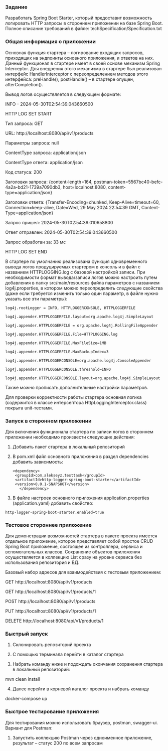 ### Задание


Разработать Spring Boot Starter, который предоставит возможность логировать HTTP запросы в стороннем приложении на базе Spring Boot.
Полное описание требований в файле: techSpecification/Specification.txt



### Общая информация о приложении

Основная функция стартера – логирование входящих запросов, приходящих на эндпоинты основного приложения, и ответов на них. Данный функционал в стартере имеет в своей основе механизм Spring Interceptor. 
Для внедрения этого механизма в стартере был реализован интерфейс HandlerInterceptor с переопределением методов этого интерфейса: preHandle(), postHandle() – в стартере опущен, afterCompletion(). 

Вывод логов осуществляется в следующем формате:

INFO - 2024-05-30T02:54:39.043660500

HTTP LOG SET START

Тип запроса:                GET

URL:                        http://localhost:8080/api/v1/products

Параметры запроса:          null

ContentType запроса:        application/json

ContentType ответа:         application/json

Код статуса:                200

Заголовки запроса:          {content-length=164, postman-token=5567bc40-befc-4a2a-bd21-1739a7090db3, host=localhost:8080, content-type=application/json}

Заголовки ответа:           {Transfer-Encoding=chunked, Keep-Alive=timeout=60, Connection=keep-alive, Date=Wed, 29 May 2024 22:54:39 GMT, Content-Type=application/json}

Запрос пришел:              2024-05-30T02:54:39.010658800

Ответ отправлен:            2024-05-30T02:54:39.043660500

Запрос обработан за:        33 мс

HTTP LOG SET END


В стартере по умолчанию реализована функция одновременного вывода логов продуцируемых стартером в консоль и в файл с названием HTTPLOGGING.log с базовой настройкой записи. 
При необходимости формат вывода/записи логов можно настроить путем добавления в папку src/main/resources файла параметров с названием log4j.properties, 
в котором можно переопределить следующие свойства (даже если требуется изменить только один параметр, в файле нужно указать все эти параметры):

`log4j.rootLogger = INFO, HTTPLOGGERCONSOLE, HTTPLOGGERFILE`

`log4j.appender.HTTPLOGGERFILE.layout=org.apache.log4j.SimpleLayout`

`log4j.appender.HTTPLOGGERFILE = org.apache.log4j.RollingFileAppender`

`log4j.appender.HTTPLOGGERFILE.File=HTTPLOGGING.log`

`log4j.appender.HTTPLOGGERFILE.MaxFileSize=1MB`

`log4j.appender.HTTPLOGGERFILE.MaxBackupIndex=3`

`log4j.appender.HTTPLOGGERCONSOLE=org.apache.log4j.ConsoleAppender`

`log4j.appender.HTTPLOGGERCONSOLE.threshold=INFO`

`log4j.appender.HTTPLOGGERCONSOLE.layout=org.apache.log4j.SimpleLayout`

Также можно прописать дополнительные настройки параметров. 

Для проверки корректности работы стартера основная логика (содержится в классе интерсептора HttpLoggingInterceptor.class) покрыта unit-тестами.


### Запуск в стороннем приложении

Для включения функционала стартера по записи логов в стороннем приложении необходимо произвести следующие действия:
1) Добавить пакет стартера в локальный репозиторий

2) В pom.xml файл основного приложения в раздел dependencies добавить зависимость:

   <pre><code>&lt;dependency&gt;
    &lt;groupId&gt;com.alekseyz.testtask&lt;/groupId&gt;
    &lt;artifactId&gt;http-logger-spring-boot-starter&lt;/artifactId&gt;
    &lt;version&gt;0.0.1-SNAPSHOT&lt;/version&gt;
      &lt;/dependency&gt;</code></pre>

3) В файле настроек основного приложения application.properties (application.yaml) добавить свойство:

 `http-logger-spring-boot-starter.enabled=true`
 

### Тестовое стороннее приложение
Для демонстрации возможностей стартера в пакете проекта имеется отдельное приложение, которое представляет собой простое CRUD Spring Boot приложение, 
состоящее из контроллера, сервиса и вспомогательных классов. Сохранение объектов приложения осуществляется в коллекцию List сразу на уровне сервиса без использования репозитория и БД. 

Базовый набор адресов для взаимодействия с тестовым приложением:

GET           http://localhost:8080/api/v1/products

GET           http://localhost:8080/api/v1/products/1

POST         http://localhost:8080/api/v1/products

PUT           http://localhost:8080/api/v1/products/1

DELETE      http://localhost:8080/api/v1/products/1



### Быстрый запуск

1)	Склонировать репозиторий проекта

2)	С помощью терминала перейти в каталог стартера

3)	Набрать команду ниже и подождать окончания сохранения стартера в локальный репозиторий:
   
mvn clean install

4)	Далее перейти в корневой каталог проекта и набрать команду
   
docker-compose up



### Быстрое тестирование приложения

Для тестирования можно использовать браузер, postman, swagger-ui. Вариант для Postman: 

1) Запустить коллекцию Postman через одноименное приложение, результат – статус 200 по всем запросам
